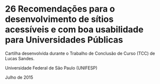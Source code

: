 # 26 Recomendações para o desenvolvimento de sítios acessíveis e com boa usabilidade para Universidades Públicas

Cartilha desenvolvida durante o Trabalho de Conclusão de Curso (TCC) de Lucas Sandes.

Universidade Federal de São Paulo (UNIFESP)

Julho de 2015

